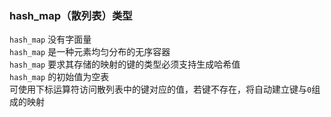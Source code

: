### hash_map（散列表）类型

`hash_map` 没有字面量  
`hash_map` 是一种元素均匀分布的无序容器  
`hash_map` 要求其存储的映射的键的类型必须支持生成哈希值  
`hash_map` 的初始值为空表  
可使用下标运算符访问散列表中的键对应的值，若键不存在，将自动建立键与`0`组成的映射  